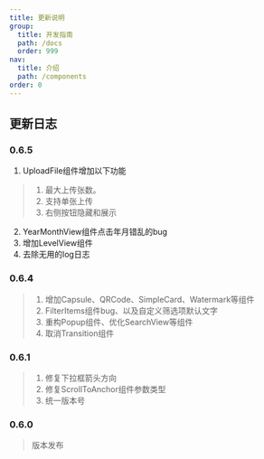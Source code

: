 ```yaml
---
title: 更新说明
group: 
  title: 开发指南
  path: /docs
  order: 999
nav:
  title: 介绍
  path: /components
order: 0
---
```



## 更新日志

### 0.6.5
1. UploadFile组件增加以下功能
  > 1. 最大上传张数。
  > 2. 支持单张上传
  > 3. 右侧按钮隐藏和展示
2. YearMonthView组件点击年月错乱的bug
3. 增加LevelView组件
4. 去除无用的log日志
### 0.6.4
> 1. 增加Capsule、QRCode、SimpleCard、Watermark等组件
> 2. FilterItems组件bug、以及自定义筛选项默认文字
> 3. 重构Popup组件、优化SearchView等组件
> 4. 取消Transition组件

### 0.6.1
> 1. 修复下拉框箭头方向
> 2. 修复ScrollToAnchor组件参数类型
> 3. 统一版本号
### 0.6.0
> 版本发布